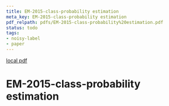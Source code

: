 ```yaml
---
title: EM-2015-class-probability estimation
meta_key: EM-2015-class-probability estimation
pdf_relpath: pdfs/EM-2015-class-probability%20estimation.pdf
status: todo
tags:
- noisy-label
- paper
---
```


[local pdf](../../../pdfs/EM-2015-class-probability%20estimation.pdf)

# EM-2015-class-probability estimation
